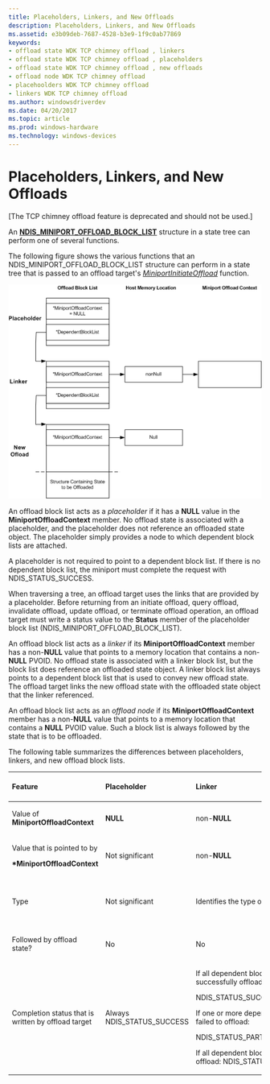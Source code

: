```yaml
---
title: Placeholders, Linkers, and New Offloads
description: Placeholders, Linkers, and New Offloads
ms.assetid: e3b09deb-7687-4528-b3e9-1f9c0ab77869
keywords:
- offload state WDK TCP chimney offload , linkers
- offload state WDK TCP chimney offload , placeholders
- offload state WDK TCP chimney offload , new offloads
- offload node WDK TCP chimney offload
- placehoolders WDK TCP chimney offload
- linkers WDK TCP chimney offload
ms.author: windowsdriverdev
ms.date: 04/20/2017
ms.topic: article
ms.prod: windows-hardware
ms.technology: windows-devices
---
```


# Placeholders, Linkers, and New Offloads


\[The TCP chimney offload feature is deprecated and should not be used.\]




An [**NDIS\_MINIPORT\_OFFLOAD\_BLOCK\_LIST**](https://msdn.microsoft.com/library/windows/hardware/ff566469) structure in a state tree can perform one of several functions.

The following figure shows the various functions that an NDIS\_MINIPORT\_OFFLOAD\_BLOCK\_LIST structure can perform in a state tree that is passed to an offload target's [*MiniportInitiateOffload*](https://msdn.microsoft.com/library/windows/hardware/ff559393) function.

![diagram illustrating the functions that an ndis\-miniport\-offload\-block\-list structure can perform in a state tree](images/block-types.png)

An offload block list acts as a *placeholder* if it has a **NULL** value in the **MiniportOffloadContext** member. No offload state is associated with a placeholder, and the placeholder does not reference an offloaded state object. The placeholder simply provides a node to which dependent block lists are attached.

A placeholder is not required to point to a dependent block list. If there is no dependent block list, the miniport must complete the request with NDIS\_STATUS\_SUCCESS.

When traversing a tree, an offload target uses the links that are provided by a placeholder. Before returning from an initiate offload, query offload, invalidate offload, update offload, or terminate offload operation, an offload target must write a status value to the **Status** member of the placeholder block list (NDIS\_MINIPORT\_OFFLOAD\_BLOCK\_LIST).

An offload block list acts as a *linker* if its **MiniportOffloadContext** member has a non-**NULL** value that points to a memory location that contains a non-**NULL** PVOID. No offload state is associated with a linker block list, but the block list does reference an offloaded state object. A linker block list always points to a dependent block list that is used to convey new offload state. The offload target links the new offload state with the offloaded state object that the linker referenced.

An offload block list acts as an *offload node* if its **MiniportOffloadContext** member has a non-**NULL** value that points to a memory location that contains a **NULL** PVOID value. Such a block list is always followed by the state that is to be offloaded.

The following table summarizes the differences between placeholders, linkers, and new offload block lists.

<table>
<colgroup>
<col width="25%" />
<col width="25%" />
<col width="25%" />
<col width="25%" />
</colgroup>
<thead>
<tr class="header">
<th align="left">Feature</th>
<th align="left">Placeholder</th>
<th align="left">Linker</th>
<th align="left">New offload block list</th>
</tr>
</thead>
<tbody>
<tr class="odd">
<td align="left"><p>Value of <strong>MiniportOffloadContext</strong></p></td>
<td align="left"><p><strong>NULL</strong></p></td>
<td align="left"><p>non-<strong>NULL</strong></p></td>
<td align="left"><p>non-<strong>NULL</strong></p></td>
</tr>
<tr class="even">
<td align="left"><p>Value that is pointed to by</p>
<p><strong>*MiniportOffloadContext</strong></p></td>
<td align="left"><p>Not significant</p></td>
<td align="left"><p>non-<strong>NULL</strong></p></td>
<td align="left"><p><strong>NULL</strong></p></td>
</tr>
<tr class="odd">
<td align="left"><p>Type</p></td>
<td align="left"><p>Not significant</p></td>
<td align="left"><p>Identifies the type of state</p></td>
<td align="left"><p>Identifies the type of state to be offloaded</p></td>
</tr>
<tr class="even">
<td align="left"><p>Followed by offload state?</p></td>
<td align="left"><p>No</p></td>
<td align="left"><p>No</p></td>
<td align="left"><p>Yes</p></td>
</tr>
<tr class="odd">
<td align="left"><p>Completion status that is written by offload target</p></td>
<td align="left"><p>Always NDIS_STATUS_SUCCESS</p></td>
<td align="left"><p>If all dependent blocks successfully offloaded:</p>
<p>NDIS_STATUS_SUCCESS</p>
<p>If one or more dependent blocks failed to offload:</p>
<p>NDIS_STATUS_PARTIAL_SUCCESS</p>
<p>If all dependent blocks failed to offload: NDIS_STATUS_FAILURE</p></td>
<td align="left"><p>Depends on completion of offload operation</p></td>
</tr>
</tbody>
</table>

 

 

 





